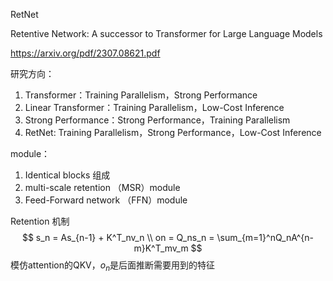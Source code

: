 RetNet

Retentive Network: A successor to Transformer for Large Language Models

https://arxiv.org/pdf/2307.08621.pdf

研究方向：

1. Transformer：Training Parallelism，Strong Performance
2. Linear Transformer：Training Parallelism，Low-Cost Inference
3. Strong Performance：Strong Performance，Training Parallelism
4. RetNet: Training Parallelism，Strong Performance，Low-Cost Inference

module：

1. Identical blocks 组成
2. multi-scale retention （MSR）module
3. Feed-Forward network （FFN）module

Retention 机制
$$
s_n = As_{n-1} + K^T_nv_n \\
on = Q_ns_n = \sum_{m=1}^nQ_nA^{n-m}K^T_mv_m
$$
模仿attention的QKV，$o_n$是后面推断需要用到的特征

